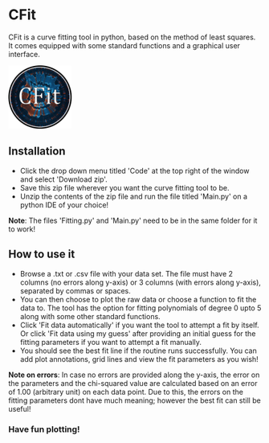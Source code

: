 # CFit
CFit is a curve fitting tool in python, based on the method of least squares. It comes equipped with some standard functions and a graphical user interface.

<img src="https://github.com/JitenDhandha/CFit/blob/master/CFit.png" width="25%" height="25%">

## Installation
- Click the drop down menu titled 'Code' at the top right of the window and select 'Download zip'.
- Save this zip file wherever you want the curve fitting tool to be.
- Unzip the contents of the zip file and run the file titled 'Main.py' on a python IDE of your choice!

**Note**: The files 'Fitting.py' and 'Main.py' need to be in the same folder for it to work!

## How to use it
- Browse a .txt or .csv file with your data set. The file must have 2 columns (no errors along y-axis) or 3 columns (with errors along y-axis), separated by commas or spaces. 
- You can then choose to plot the raw data or choose a function to fit the data to. The tool has the option for fitting polynomials of degree 0 upto 5 along with some other standard functions.
- Click 'Fit data automatically' if you want the tool to attempt a fit by itself. Or click 'Fit data using my guess' after providing an initial guess for the fitting parameters if you want to attempt a fit manually.
- You should see the best fit line if the routine runs successfully. You can add plot annotations, grid lines and view the fit parameters as you wish!

**Note on errors**: In case no errors are provided along the y-axis, the error on the parameters and the chi-squared value are calculated based on an error of 1.00 (arbitrary unit) on each data point. Due to this, the errors on the fitting parameters dont have much meaning; however the best fit can still be useful!


### Have fun plotting!
